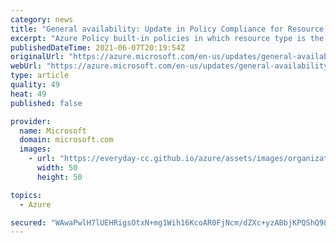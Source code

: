 ```yaml
---
category: news
title: "General availability: Update in Policy Compliance for Resource Type Policies"
excerpt: "Azure Policy built-in policies in which resource type is the only evaluation criterion (e.g. Allowed Resource Types, Disallowed Resource Types) have updated logic to provide a more accurate assessment of your overall environment when aggregated with other policies."
publishedDateTime: 2021-06-07T20:19:54Z
originalUrl: "https://azure.microsoft.com/en-us/updates/general-availability-update-in-policy-compliance-for-resource-type-policies/"
webUrl: "https://azure.microsoft.com/en-us/updates/general-availability-update-in-policy-compliance-for-resource-type-policies/"
type: article
quality: 49
heat: 49
published: false

provider:
  name: Microsoft
  domain: microsoft.com
  images:
    - url: "https://everyday-cc.github.io/azure/assets/images/organizations/microsoft.com-50x50.jpg"
      width: 50
      height: 50

topics:
  - Azure

secured: "WAwaPwlH7lUEHRigsOtxN+mg1Wih16KcoAR0FjNcm/dZXc+yzABbjKPQShQ98eOfLhC/xllN+mC2ZlxrI97cz9eOyeiu0oJzyHvPy+qSz4mijKcBz88PYO4yhp0fxFHCn6F1aPMdOWE3Is3BXc0/7QLvY5/GjB/MjJqHW4ODI1wtSrYIMss6+Cl47Ghl4C1YrFQ4urcSJiNv5q/29hZ+8eVAbEF7EmEMksJW4hTrY7fpNn1E2LEjTs9hTUJ7eQdvqFznUR1ydcTJk8crREbWDRQcsia0ngkhUM34G2+LlIuO2mTpKeZp1rZLRb0jc4GMeGqNMLK4b4kojegJbk/XcNVzaV8Krnlta44vTbejh4w=;rMQ2Fl5NrvEI8e6ruaAbrQ=="
---
```


